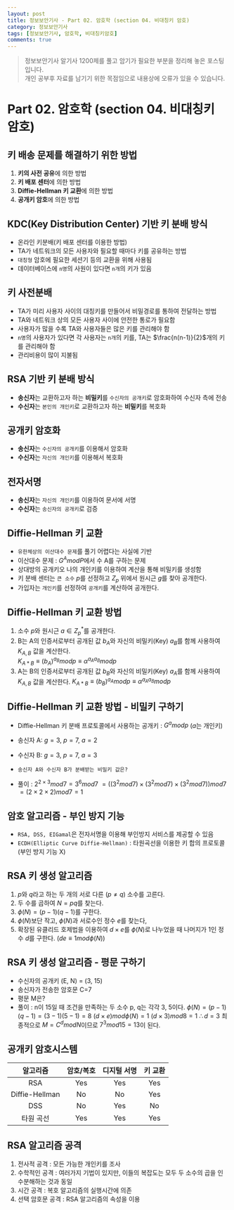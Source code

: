 ```yaml
---
layout: post
title: 정보보안기사 - Part 02. 암호학 (section 04. 비대칭키 암호)
category: 정보보안기사
tags: [정보보안기사, 암호학, 비대칭키암호]
comments: true
---
```

> 정보보안기사 알기사 1200제를 풀고 암기가 필요한 부분을 정리해 놓은 포스팅입니다.  
개인 공부후 자료를 남기기 위한 목점임으로 내용상에 오류가 있을 수 있습니다.

# Part 02. 암호학 (section 04. 비대칭키 암호)
## 키 배송 문제를 해결하기 위한 방법
1. **키의 사전 공유**에 의한 방법
2. **키 배포 센터**에 의한 방법
3. **Diffie-Hellman 키 교환**에 의한 방법
4. **공개키 암호**에 의한 방법

## KDC(Key Distribution Center) 기반 키 분배 방식
- 온라인 키분배(키 배포 센터를 이용한 방법)
- TA가 네트워크의 모든 사용자와 필요할 때마다 키를 공유하는 방법
- `대칭형` 암호에 필요한 세션기 등의 교환을 위해 사용됨
- 데이터베이스에 `n명`의 사원이 있다면 `n개`의 키가 있음

## 키 사전분배
- TA가 미리 사용자 사이의 대칭키를 만들어서 비밀경로를 통하여 전달하는 방법
- TA와 네트워크 상의 모든 사용자 사이에 안전한 통로가 필요함
- 사용자가 많을 수록 TA와 사용자들은 많은 키를 관리해야 함
- `n명`의 사용자가 있다면 각 사용자는 `n개`의 키를, TA는 $\frac{n(n-1)}{2}$개의 키를 관리해야 함
- 관리비용이 많이 지불됨

## RSA 기반 키 분배 방식
- **송신자**는 교환하고자 하는 **비밀키**를 `수신자의 공개키`로 암호화하여 수신자 측에 전송
- **수신자**는 `본인의 개인키`로 교환하고자 하는 **비밀키**를 복호화

## 공개키 암호화
- **송신자**는 `수신자의 공개키`를 이용해서 암호화
- **수신자**는 `자신의 개인키`를 이용해서 복호화

## 전자서명
- **송신자**는 `자신의 개인키`를 이용하여 문서에 서명
- **수신자**는 `송신자의 공개키`로 검증

## Diffie-Hellman 키 교환
- `유한체상의 이산대수 문제`를 풀기 어렵다는 사실에 기반
- 이산대수 문제 : $G^AmodP$에서 수 A를 구하는 문제
- 상대방의 공개키오 나의 개인키를 이용하여 계산을 통해 비밀키를 생성함
- 키 분배 센터는 `큰 소수` $p$를 선정하고 $Z_p$ 위에서 원시근 $g$를 찾아 공개한다.
- 가입자는 `개인키`를 선정하여 `공개키`를 계산하여 공개한다.

## Diffie-Hellman 키 교환 방법
1. 소수 $p$와 원시근 $a\in{Z_p}^*$를 공개한다.
2. B는 A의 인증서로부터 공개된 값 $b_A$와 자신의 비밀키(Key) $a_B$를 함께 사용하여 $K_{A,B}$ 값을 계산한다.  
	$K_{A*B}\equiv(b_A)^{a_B}mod p\equiv \alpha^{a_Aa_B}mod p$
3. A는 B의 인증서로부터 공개된 값 $b_B$와 자신의 비밀키(Key) $a_A$를 함께 사용하여 $K_{A,B}$ 값을 계산한다.
	$K_{A*B}\equiv(b_B)^{a_A}mod p\equiv \alpha^{a_Aa_B}mod p$

## Diffie-Hellman 키 교환 방법 - 비밀키 구하기
-  Diffie-Hellman 키 분배 프로토콜에서 사용하는 공개키 : $G^a mod p$ ($a$는 개인키)
- 송신자 A: $g=3$, $p=7$, $a=2$
- 수신자 B: $g=3$, $p=7$, $a=3$

- `송신자 A와 수신자 B가 분배받는 비밀키 값은?`
- 풀이 :
	$2^{2\times3} mod 7 = 3^6 mod 7$
	$= ((3^2 mod 7)\times(3^2 mod 7) \times(3^2 mod 7)) mod 7$
	$=(2\times2\times2) mod 7 = 1$

## 암호 알고리즘 - 부인 방지 기능
- `RSA, DSS, EIGamal`은 전자서명을 이용해 부인방지 서비스를 제공할 수 있음
- `ECDH(Elliptic Curve Diffie-Hellman)` : 타원곡선을 이용한 키 합의 프로토콜(부인 방지 기능 X)

## RSA 키 생성 알고리즘
1. $p$와 $q$라고 하는 두 개의 서로 다른 $(p\ne q)$ 소수를 고른다.
2. 두 수를 곱하여 $N=pq$를 찾는다.
3. $\phi(N)=(p-1)(q-1)$를 구한다.
4. $\phi(N)$보단 작고, $\phi(N)$과 서로수인 정수 $e$를 찾는다,
5. 확장된 유클리드 호제법을 이용하여 $d\times e$를 $\phi(N)$로 나누었을 때 나머지가 1인 정수 $d$를 구한다. $(de \equiv 1 mod \phi(N))$

## RSA 키 생성 알고리즘 - 평문 구하기
- 수신자의 공개키 (E, N) = (3, 15)
- 송신자가 전송한 암호문 C=7
- 평문 M은?
- 풀이 :
	n이 15일 때 조건을 만족하는 두 소수 p, q는 각각 3, 5이다.
	$\phi(N)=(p-1)(q-1) = (3-1)(5-1) = 8$
	$(d\times e) mod \phi(N) = 1$
	$(d\times3) mod 8 = 1$
	$\therefore d=3$
	최종적으로 $M=C^d mod N$이므로 $7^3 mod 15=13$이 된다.

## 공개키 암호시스템

| 알고리즘 | 암호/복호 | 디지털 서명 | 키 교환 |
| :------------: | :-----------: | :------------: | :------------: |
| RSA | Yes | Yes | Yes |
| Diffie-Hellman | No | No | Yes |
| DSS | No | Yes | No |
| 타원 곡선 | Yes | Yes | Yes |

## RSA 알고리즘 공격
1. 전사적 공격 : 모든 가능한 개인키를 조사
2. 수학적인 공격 : 여러가지 기법이 있지만, 이들의 복잡도는 모두 두 소수의 곱을 인수분해하는 것과 동일
3. 시간 공격 : 복호 알고리즘의 실행시간에 의존
4. 선택 암호문 공격 :  RSA 알고리즘의 속성을 이용
